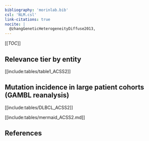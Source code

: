 ```yaml
---
bibliography: 'morinlab.bib'
csl: 'NLM.csl'
link-citations: true
nocite: |
  @zhangGeneticHeterogeneityDiffuse2013, 
---
```


[[_TOC_]]




## Relevance tier by entity

[[include:tables/table1_ACSS2]]

## Mutation incidence in large patient cohorts (GAMBL reanalysis)

[[include:tables/DLBCL_ACSS2]]

[[include:tables/mermaid_ACSS2.md]]

## References


